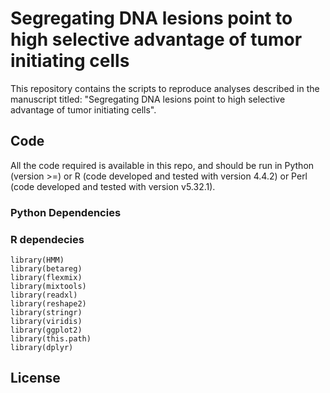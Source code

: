 # Segregating DNA lesions point to high selective advantage of tumor initiating cells
This repository contains the scripts to reproduce analyses described in the manuscript titled: "Segregating DNA lesions point to high selective advantage of tumor initiating cells".
## Code
All the code required is available in this repo, and should be run in Python (version >=) or R (code developed and tested with version 4.4.2) or Perl (code developed and tested with version v5.32.1). 
### Python Dependencies
### R dependecies
```
library(HMM)
library(betareg)
library(flexmix)
library(mixtools)
library(readxl)
library(reshape2)
library(stringr)
library(viridis)
library(ggplot2)
library(this.path)
library(dplyr)
```
## License
